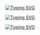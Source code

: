 [![Typing SVG](https://readme-typing-svg.herokuapp.com?size=18&duration=50&color=F70000&lines=Jr+Sw+Engineer+@Scalapay)](https://git.io/typing-svg)

[![Typing SVG](https://readme-typing-svg.herokuapp.com?size=18&duration=50&color=12F70C&lines=BSc+in+computer+science)](https://git.io/typing-svg)

[![Typing SVG](https://readme-typing-svg.herokuapp.com?size=18&duration=50&color=1877F7&lines=Find+me+on+Linkedin+for+more)](https://git.io/typing-svg)
